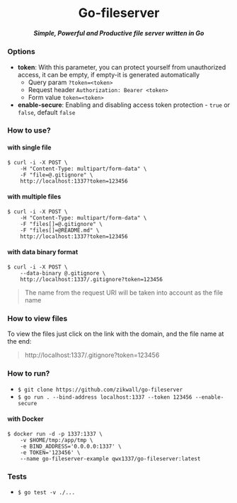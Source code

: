 <div align="center">
  <h1>Go-fileserver</h1>
  <h5>Simple, Powerful and Productive file server written in Go</h5>
</div>

### Options

- __token__: With this parameter, you can protect yourself from unauthorized access, it can be empty, if empty-it is generated automatically
  - Query param `?token=<token>`
  - Request header `Authorization: Bearer <token>`
  - Form value `token=<token>`
- __enable-secure__: Enabling and disabling access token protection - `true` or `false`, default `false`

### How to use?

#### with single file

```shell
$ curl -i -X POST \
    -H "Content-Type: multipart/form-data" \
    -F "file=@.gitignore" \
    http://localhost:1337?token=123456
```

#### with multiple files

```shell
$ curl -i -X POST \
    -H "Content-Type: multipart/form-data" \
    -F "files[]=@.gitignore" \
    -F "files[]=@README.md" \
    http://localhost:1337?token=123456
```

#### with data binary format

```shell
$ curl -i -X POST \
    --data-binary @.gitignore \
    http://localhost:1337/.gitignore?token=123456
```
> The name from the request URI will be taken into account as the file name

### How to view files

To view the files just click on the link with the domain, and the file name at the end: 

> http://localhost:1337/.gitignore?token=123456

### How to run?

- `$ git clone https://github.com/zikwall/go-fileserver`
- `$ go run . --bind-address localhost:1337 --token 123456 --enable-secure`

#### with Docker

```shell
$ docker run -d -p 1337:1337 \
    -v $HOME/tmp:/app/tmp \
    -e BIND_ADDRESS='0.0.0.0:1337' \
    -e TOKEN='123456' \
    --name go-fileserver-example qwx1337/go-fileserver:latest
```

### Tests

- `$ go test -v ./...`